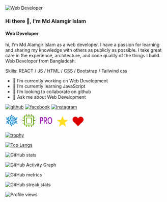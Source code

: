 ![Web Developer](https://scontent.fdac157-1.fna.fbcdn.net/v/t39.30808-6/337282347_6129521150449912_5326665989320149623_n.jpg?_nc_cat=105&ccb=1-7&_nc_sid=e3f864&_nc_ohc=_T5zZlQ2jxQAX83PC80&_nc_ht=scontent.fdac157-1.fna&oh=00_AfCWYf7fXBYVdO4DvMDVVhaFqXOXc5N_JktfAbJd93qgiw&oe=642648A9)

### Hi there 👋, I'm Md Alamgir Islam 
#### Web Developer


hi, I'm Md Alamgir Islam as a web developer. I have a passion for learning and sharing my knowledge with others as publicly as possible. I take great care in the experience, architecture, and code quality of the things I build. Web Developer from Bangladesh.

Skills: REACT / JS / HTML / CSS / Bootstrap / Tailwind css

- 🔭 I’m currently working on Web Development 
- 🌱 I’m currently learning JavaScript 
- 👯 I’m looking to collaborate on github 
- 💬 Ask me about Web Development 


[<img src='https://cdn.jsdelivr.net/npm/simple-icons@3.0.1/icons/github.svg' alt='github' height='40'>](https://github.com/Alamgirislam420)  [<img src='https://cdn.jsdelivr.net/npm/simple-icons@3.0.1/icons/facebook.svg' alt='facebook' height='40'>](https://www.facebook.com/mdalamgirislama)  [<img src='https://cdn.jsdelivr.net/npm/simple-icons@3.0.1/icons/instagram.svg' alt='instagram' height='40'>](https://www.instagram.com/alamgirislaam/)  

<a href='https://archiveprogram.github.com/'><img src='https://raw.githubusercontent.com/acervenky/animated-github-badges/master/assets/acbadge.gif' width='40' height='40'></a> <a href='https://docs.github.com/en/developers'><img src='https://raw.githubusercontent.com/acervenky/animated-github-badges/master/assets/devbadge.gif' width='40' height='40'></a> <a href='https://github.com/pricing'><img src='https://raw.githubusercontent.com/acervenky/animated-github-badges/master/assets/pro.gif' width='40' height='40'></a> <a href='https://stars.github.com/'><img src='https://raw.githubusercontent.com/acervenky/animated-github-badges/master/assets/starbadge.gif' width='35' height='35'></a> <a href='https://docs.github.com/en/github/supporting-the-open-source-community-with-github-sponsors'><img src='https://raw.githubusercontent.com/acervenky/animated-github-badges/master/assets/sponsorbadge.gif' width='35' height='35'></a> 

[![trophy](https://github-profile-trophy.vercel.app/?username=Alamgirislam420)](https://github.com/ryo-ma/github-profile-trophy)

[![Top Langs](https://github-readme-stats.vercel.app/api/top-langs/?username=Alamgirislam420)](https://github.com/anuraghazra/github-readme-stats)

![GitHub stats](https://github-readme-stats.vercel.app/api?username=Alamgirislam420&show_icons=true&count_private=true)  

![GitHub Activity Graph](https://activity-graph.herokuapp.com/graph?username=Alamgirislam420)  

![GitHub metrics](https://metrics.lecoq.io/Alamgirislam420)  

![GitHub streak stats](https://streak-stats.demolab.com/?user=Alamgirislam420)  

![Profile views](https://gpvc.arturio.dev/Alamgirislam420)  
